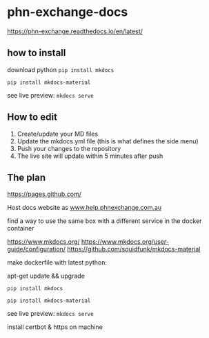 # phn-exchange-docs

 https://phn-exchange.readthedocs.io/en/latest/ 
 

## how to install

download python
`pip install mkdocs`

`pip install mkdocs-material`

see live preview: `mkdocs serve`

## How to edit

1. Create/update your MD files
2. Update the mkdocs.yml file (this is what defines the side menu)
3. Push your changes to the repository
4. The live site will update within 5 minutes after push


## The plan

https://pages.github.com/

Host docs website as www.help.phnexchange.com.au

find a way to use the same box with a different service in the docker container

https://www.mkdocs.org/
https://www.mkdocs.org/user-guide/configuration/
https://github.com/squidfunk/mkdocs-material

make dockerfile with latest python:

apt-get update && upgrade

`pip install mkdocs`

`pip install mkdocs-material`

see live preview: `mkdocs serve`

install certbot & https on machine